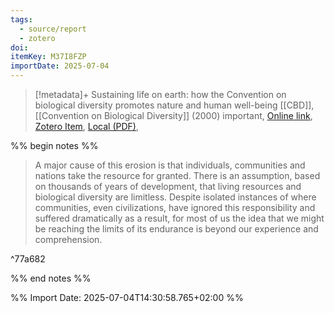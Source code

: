 ```yaml
---
tags:
  - source/report
  - zotero
doi: 
itemKey: M37I8FZP
importDate: 2025-07-04
---
```

>[!metadata]+
> Sustaining life on earth: how the Convention on biological diversity promotes nature and human well-being
> [[CBD]], 
> [[Convention on Biological Diversity]] (2000)
> important, 
> [Online link](), [Zotero Item](zotero://select/library/items/M37I8FZP), [Local (PDF)](file://C:/Users/aburg/Documents/references/zotero/storage/EBVVWQV9/SecretariatoftheConventiononBiologicalDiversity2000_Sustaininglife.pdf), 

%% begin notes %%

> A major cause of this erosion is that individuals, communities and nations take the resource for granted. There is an assumption, based on thousands of years of development, that living resources and biological diversity are limitless. Despite isolated instances of where communities, even civilizations, have ignored this responsibility and suffered dramatically as a result, for most of us the idea that we might be reaching the limits of its endurance is beyond our experience and comprehension.

^77a682

%% end notes %%

%% Import Date: 2025-07-04T14:30:58.765+02:00 %%
